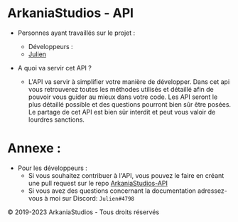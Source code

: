 # ArkaniaStudios - API
* Personnes ayant travaillés sur le projet :
   * Développeurs :
   * [Julien](https://github.com/Dumont-Julien)

* A quoi va servir cet API ?
  * L'API va servir à simplifier votre manière de développer. Dans cet api vous retrouverez toutes les méthodes utilisés 
  et détaillé afin de pouvoir vous guider au mieux dans votre code. Les API seront le plus détaillé possible et des questions
  pourront bien sûr être posées. Le partage de cet API est bien sûr interdit et peut vous valoir de lourdres sanctions.

# Annexe :

* Pour les développeurs :
   * Si vous souhaitez contribuer à l'API, vous pouvez le faire en créant une pull request sur le repo [ArkaniaStudios-API](https://github.com/ArkaniaStudios/ArkaniaStudios-API)
   * Si vous avez des questions concernant la documentation adressez-vous à moi sur Discord: `Julien#4798`

© 2019-2023 ArkaniaStudios - Tous droits réservés